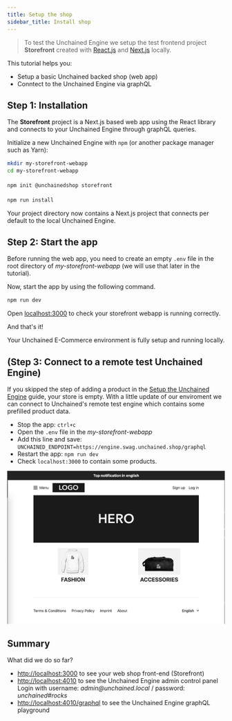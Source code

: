 ```yaml
---
title: Setup the shop
sidebar_title: Install shop
---
```


> To test the Unchained Engine we setup the test frontend project **Storefront** created with [React.js](https://reactjs.org/) and [Next.js](https://nextjs.org/) locally.

This tutorial helps you:

- Setup a basic Unchained backed shop (web app)
- Conntect to the Unchained Engine via graphQL

## Step 1: Installation

The **Storefront** project is a Next.js based web app using the React library and connects to your Unchained Engine through graphQL queries.

Initialize a new Unchained Engine with `npm` (or another package manager such as Yarn):

```bash
mkdir my-storefront-webapp
cd my-storefront-webapp

npm init @unchainedshop storefront

npm run install
```

Your project directory now contains a Next.js project that connects per default to the local Unchained Engine.

## Step 2: Start the app

Before running the web app, you need to create an empty `.env` file in the root directory of _my-storefront-webapp_ (we will use that later in the tutorial).

Now, start the app by using the following command.

```bash
npm run dev
```

Open [localhost:3000](http://localhost:3000) to check your storefront webapp is running correctly.

And that's it!

Your Unchained E-Commerce environment is fully setup and running locally.

## (Step 3: Connect to a remote test Unchained Engine)

If you skipped the step of adding a product in the [Setup the Unchained Engine](/getting-started-engine) guide, your store is empty. With a little update of our enviroment we can connect to Unchained's remote test engine which contains some prefilled product data.

- Stop the app: `ctrl+c`
- Open the `.env` file in the _my-storefront-webapp_
- Add this line and save: `UNCHAINED_ENDPOINT=https://engine.swag.unchained.shop/graphql`
- Restart the app: `npm run dev`
- Check `localhost:3000` to contain some products.

![diagram](./images/StorefrontSwagShop.png)

## Summary

What did we do so far?

- [http://localhost:3000](http://localhost:3000) to see your web shop front-end (Storefront)
- [http://localhost:4010](http://localhost:4010) to see the Unchained Engine admin control panel<br />Login with username: _admin@unchained.local_ / password: _unchained#rocks_
- [http://localhost:4010/graphql](http://localhost:4010/graphql) to see the Unchained Engine graphQL playground
